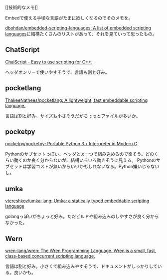 [[技術的なメモ]]

Embedで使える手頃な言語がたまに欲しくなるのでそのメモを。

[dbohdan/embedded-scripting-languages: A list of embedded scripting languages](https://github.com/dbohdan/embedded-scripting-languages?tab=readme-ov-file)に結構たくさんのリストがあって、それを見ていって思ったもの。

## ChatScript

[ChaiScript - Easy to use scripting for C++.](https://chaiscript.com/index.html)

ヘッダオンリーで使いやすそうで、言語も割と好み。

## pocketlang

[ThakeeNathees/pocketlang: A lightweight, fast embeddable scripting language.](https://github.com/ThakeeNathees/pocketlang?tab=readme-ov-file)

言語は割と好み。サイズも小さそうだがちょっとファイルが多いか。

## pocketpy

[pocketpy/pocketpy: Portable Python 3.x Interpreter in Modern C](https://github.com/pocketpy/pocketpy?tab=readme-ov-file)

Pythonのサブセットっぽい。ヘッダと.c一つで組み込めるので楽そう。どのくらい動くのか良く分からないが、結構いろいろ動きそうに見える。
Pythonのサブセットは学習コストが無いからいいかもしれないなぁ。Python嫌いじゃないし。

## umka

[vtereshkov/umka-lang: Umka: a statically typed embeddable scripting language](https://github.com/vtereshkov/umka-lang/tree/master)

golangっぽいがちょっと好み。ただビルドや組み込みのしやすさが良く分からなかった。

## Wern

[wren-lang/wren: The Wren Programming Language. Wren is a small, fast, class-based concurrent scripting language.](https://github.com/wren-lang/wren)

言語は割と好み。小さくて組み込みやすそうで、ドキュメントがしっかりしている。良いかも。